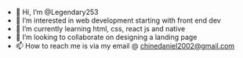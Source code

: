 - 👋 Hi, I’m @Legendary253
- 👀 I’m interested in web development starting with front end dev
- 🌱 I’m currently learning html, css, react js and native
- 💞️ I’m looking to collaborate on designing a landing page
- 📫 How to reach me is via my email @ chinedaniel2002@gmail.com

<!---
Legendary253/Legendary253 is a ✨ special ✨ repository because its `README.md` (this file) appears on your GitHub profile.
You can click the Preview link to take a look at your changes.
--->
